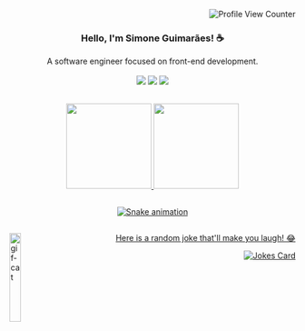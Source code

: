 <div align='right'>

![Profile View Counter](https://komarev.com/ghpvc/?username=simoneguimaraes)

</div>

<div>
<div align="center"><h3>Hello, I'm Simone Guimarães! ☕</h3></div>
<div align="center">A software engineer focused on front-end development.</div>
<br>
<div align="center"> 
  <a href="https://www.linkedin.com/in/simone-guimaraes" target="_blank"><img src="https://img.shields.io/badge/-LinkedIn-%230077B5?style=for-the-badge&logo=linkedin&logoColor=white" target="_blank"></a> 
  <a href="https://instagram.com/simonefguima" target="_blank"><img src="https://img.shields.io/badge/-Instagram-%23E4405F?style=for-the-badge&logo=instagram&logoColor=white" target="_blank"></a>
 <a href="https://www.youtube.com/channel/UCC3Nv7RVxqC7VF_dn7gAq-g" target="_blank"><img src="https://img.shields.io/badge/YouTube-FF0000?style=for-the-badge&logo=youtube&logoColor=white" target="_blank"></a>
</div>

 
 </div>

##

<div align='center'>
  
  
  <a href="https://github.com/simoneguimaraes">
  <img height="150em" src="https://github-readme-stats.vercel.app/api?username=simoneguimaraes&show_icons=true&theme=radical&include_all_commits=true&count_private=true"/>     
    
  <img height="150em" src="https://github-readme-stats.vercel.app/api/top-langs/?username=simoneguimaraes&layout=compact&langs_count=7&theme=radical"/>
    
</div>
 
  ##
 
 <div align='center'>
  
  ![Snake animation](https://github.com/simoneguimaraes/simoneguimaraes/blob/output/github-contribution-grid-snake.svg)
  

 
</div>

   
  ##
  
<div>  

 
 <img align="left" alt="gif-cat" src="https://media2.giphy.com/media/11JTxkrmq4bGE0/200.webp?cid=ecf05e47erpodjp6r2y7x1zar3noxfonwqkwkyzn379ty4pk&rid=200.webp&ct=g" style="width: 20%;">
 
 
 <div align="right">  
  
 Here is a random joke that'll make you laugh! 😂 
 
  ![Jokes Card](https://readme-jokes.vercel.app/api)
  
  
 </div>
 
</div>

  
